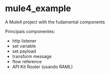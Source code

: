 # mule4_example
A Mule4 project with the fudamental components

Principais componentes:

- http listener
- set variable
- set payload
- transform message
- flow reference
- API Kit Router (usando RAML)
